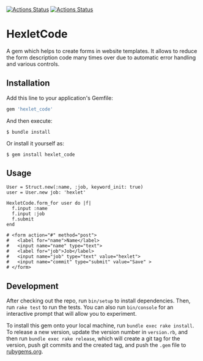 [![Actions Status](https://github.com/ponttor/rails-project-lvl1/workflows/hexlet-check/badge.svg)](https://github.com/ponttor/rails-project-lvl1/actions)
[![Actions Status](https://github.com/ponttor/rails-project-lvl1/workflows/lint-test/badge.svg)](https://github.com/ponttor/rails-project-lvl1/actions)

# HexletCode

A gem which helps to create forms in website templates. It allows to reduce the form description code many times over due to automatic error handling and various controls.

## Installation

Add this line to your application's Gemfile:

```ruby
gem 'hexlet_code'
```

And then execute:

    $ bundle install

Or install it yourself as:

    $ gem install hexlet_code

## Usage

```
User = Struct.new(:name, :job, keyword_init: true)
user = User.new job: 'hexlet'

HexletCode.form_for user do |f|
  f.input :name
  f.input :job
  f.submit
end

# <form action="#" method="post">
#   <label for="name">Name</label>
#   <input name="name" type="text">
#   <label for="job">Job</label>
#   <input name="job" type="text" value="hexlet">
#   <input name="commit" type="submit" value="Save" >
# </form>
```
## Development

After checking out the repo, run `bin/setup` to install dependencies. Then, run `rake test` to run the tests. You can also run `bin/console` for an interactive prompt that will allow you to experiment.

To install this gem onto your local machine, run `bundle exec rake install`. To release a new version, update the version number in `version.rb`, and then run `bundle exec rake release`, which will create a git tag for the version, push git commits and the created tag, and push the `.gem` file to [rubygems.org](https://rubygems.org).

